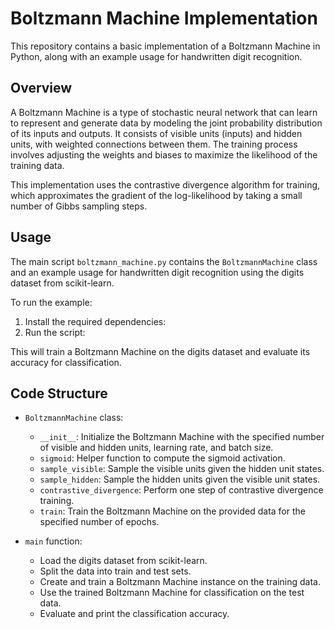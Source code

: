 # Boltzmann Machine Implementation

This repository contains a basic implementation of a Boltzmann Machine in Python, along with an example usage for handwritten digit recognition.

## Overview

A Boltzmann Machine is a type of stochastic neural network that can learn to represent and generate data by modeling the joint probability distribution of its inputs and outputs. It consists of visible units (inputs) and hidden units, with weighted connections between them. The training process involves adjusting the weights and biases to maximize the likelihood of the training data.

This implementation uses the contrastive divergence algorithm for training, which approximates the gradient of the log-likelihood by taking a small number of Gibbs sampling steps.

## Usage

The main script `boltzmann_machine.py` contains the `BoltzmannMachine` class and an example usage for handwritten digit recognition using the digits dataset from scikit-learn.

To run the example:

1. Install the required dependencies:
2. Run the script:

This will train a Boltzmann Machine on the digits dataset and evaluate its accuracy for classification.

## Code Structure

- `BoltzmannMachine` class:
  - `__init__`: Initialize the Boltzmann Machine with the specified number of visible and hidden units, learning rate, and batch size.
  - `sigmoid`: Helper function to compute the sigmoid activation.
  - `sample_visible`: Sample the visible units given the hidden unit states.
  - `sample_hidden`: Sample the hidden units given the visible unit states.
  - `contrastive_divergence`: Perform one step of contrastive divergence training.
  - `train`: Train the Boltzmann Machine on the provided data for the specified number of epochs.

- `main` function:
  - Load the digits dataset from scikit-learn.
  - Split the data into train and test sets.
  - Create and train a Boltzmann Machine instance on the training data.
  - Use the trained Boltzmann Machine for classification on the test data.
  - Evaluate and print the classification accuracy.

